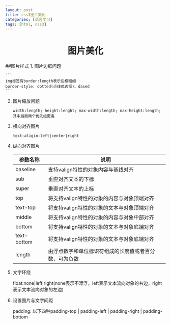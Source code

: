 ```yaml
---
layout: post
title: css3图片美化
categories: [语言学习]
tags: [html, css3]
---
```

<h1 style="text-align:center">图片美化</h1>
##图片样式
1. 图片边框问题
	
	```
	img标签有border:length表示边框粗细
	border-style: dotted(点线式边框)、dased
	```
2. 图片缩放问题
	
	```
	width:length; height:lenght; max-width:length; max-height:length; 其中后面两个优先级更高
	```
3. 横向对齐图片
	
	```
	text-aligin:left|center|right
	```
4. 纵向对齐图片
	
	|参数名称|说明|
	|----|-----|
	|baseline|支持valign特性的对象内容与基线对齐|
	|sub| 垂直对齐文本的下标|
	|super|垂直对齐文本的上标|
	|top|将支持valign特性的对象的内容与对象顶端对齐|
	|text-top|将支持valign特性的对象的文本与对象顶端对齐|
	|middle|将支持valign特性的对象的内容与对象中部对齐|
	|bottom|将支持valign特性的对象的文本与对象底端对齐|
	|text-bottom|将支持valign特性的对象的文本与对象底端对齐|
	|length|由浮点数字和单位标识符组成的长度值或者百分数，可为负数|
5. 文字环绕
	
	float:none|left|right(none表示不漂浮，left表示文本流向对象的右边，right表示文本流向对象的左边)
6. 设置图片与文字间距
	
	padding: 以下四种padding-top | padding-left | padding-right | padding-bottom
	